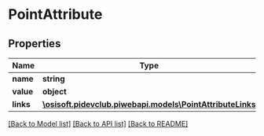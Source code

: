 # PointAttribute

## Properties
Name | Type | Description | Notes
------------ | ------------- | ------------- | -------------
**name** | **string** |  | [optional] 
**value** | **object** |  | [optional] 
**links** | [**\osisoft.pidevclub.piwebapi.models\PointAttributeLinks**](PointAttributeLinks.md) |  | [optional] 

[[Back to Model list]](../README.md#documentation-for-models) [[Back to API list]](../README.md#documentation-for-api-endpoints) [[Back to README]](../README.md)


